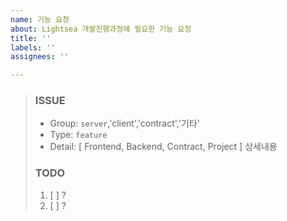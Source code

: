 ```yaml
---
name: 기능 요청
about: Lightsea 개발진행과정에 필요한 기능 요청
title: ''
labels: ''
assignees: ''

---
```


> ### ISSUE
> * Group:  `server`,'client','contract','기타'
> * Type: `feature`
> * Detail: [ Frontend, Backend, Contract, Project ] 상세내용
> 
> ### TODO
> 1. [ ]  ?
> 2. [ ]  ?
